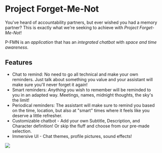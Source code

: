 # Project Forget-Me-Not

You've heard of accountability partners, but ever wished you had a memory partner? This is exactly what we're seeking to achieve with _Project Forget-Me-Not_!

P-FMN is an _application_ that has an _integrated chatbot_ with _space and time awareness_.

## Features

- Chat to remind: No need to go all technical and make your own reminders. Just talk about something you value and your assistant will make sure you'll never forget it again!
- Smart reminders: _Anything_ you wish to remember will be reminded to you in an adapted way. Meetings, names, midnight thoughts, the sky's the limit!
- Periodical reminders: The assistant will make sure to remind you based on the time, location, but also at "smart" times where it feels like you deserve a little refresher.
- Customizable chatbot - Add your own Subtitle, Description, and Character definition! Or skip the fluff and choose from our pre-made selection.
- Immersive UI - Chat themes, profile pictures, sound effects!

<img src='https://64.media.tumblr.com/a9837ec8a223ec0a0b2043de1be134ce/8a927fb085e132d4-76/s400x600/d0028afd9a038489c5ddf6b72896884b8a65d7ae.pnj'>

